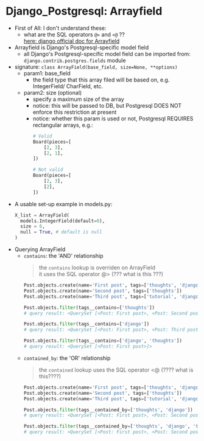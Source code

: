 # Django_Postgresql: Arrayfield
- First of All: I don't understand these:  
  - what are the SQL operators `@>` and `<@` ??  
[here: django official doc for Arrayfield](https://docs.djangoproject.com/en/3.0/ref/contrib/postgres/fields/#postgresql-specific-model-fields)  
- Arrayfield is Django's Postgresql-specific model field  
  - all Django's Postgresql-specific model field can be imported from:  
    `django.contrib.postgres.fields` module  
- signature: `class ArrayField(base_field, size=None, **options)`  
  - param1: base_field  
    - the field type that this array filed will be based on, e.g. IntegerField/ CharField, etc.  
  - param2: size (optional)  
    - specify a maximum size of the array  
    - notice: this will be passed to DB, but Postgresql DOES NOT enforce this restriction at present 
    - notice: whether this param is used or not, Postgresql REQUIRES rectangular arrays, e.g.:  
      ```python
      # Valid
      Board(pieces=[
          [2, 3],
          [2, 1],
      ])

      # Not valid
      Board(pieces=[
          [2, 3],
          [2],
      ])
      ```
- A usable set-up example in models.py:
  ```python
  X_list = ArrayField(
    models.IntegerField(default=0),
    size = 6,
    null = True, # default is null
  )
  ```
- Querying ArrayField
  - `contains`: the 'AND' relationship
    > the `contains` lookup is overriden on ArrayField  
    > it uses the SQL operator @> (??? what is this ???)  
    ```python
    Post.objects.create(name='First post', tags=['thoughts', 'django'])
    Post.objects.create(name='Second post', tags=['thoughts'])
    Post.objects.create(name='Third post', tags=['tutorial', 'django'])
    
    Post.objects.filter(tags__contains=['thoughts'])
    # query result: <QuerySet [<Post: First post>, <Post: Second post>]>
    
    Post.objects.filter(tags__contains=['django'])
    # query result: <QuerySet [<Post: First post>, <Post: Third post>]>
    
    Post.objects.filter(tags__contains=['django', 'thoughts'])
    # query result: <QuerySet [<Post: First post>]>
    ```
  - `contained_by`: the 'OR' relationship
    > the `contained` lookup uses the SQL operator <@ (???? what is this????)
    ```python
    Post.objects.create(name='First post', tags=['thoughts', 'django'])
    Post.objects.create(name='Second post', tags=['thoughts'])
    Post.objects.create(name='Third post', tags=['tutorial', 'django'])
    
    Post.objects.filter(tags__contained_by=['thoughts', 'django'])
    # query result: <QuerySet [<Post: First post>, <Post: Second post>]>
    
    Post.objects.filter(tags__contained_by=['thoughts', 'django', 'tutorial'])
    # query result: <QuerySet [<Post: First post>, <Post: Second post>, <Post: Third post>]>
    ```
     
